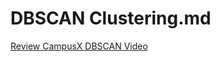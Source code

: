 # DBSCAN Clustering.md

[Review CampusX DBSCAN Video](https://youtu.be/1_bLnsNmhCI?si=GTarEeO4V5ovF-Qv)
